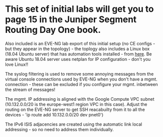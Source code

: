 # This set of initial labs will get you to page 15 in the Juniper Segment Routing Day One book.

Also included is an EVE-NG lab export of this initial setup (no CE configs - but they appear in the topology) - the toplogy also includes a Linux box (18.04 Ubuntu server) that has automation tools installed - from [here](https://ipnet.xyz/2018/06/ubuntu-image-for-eve-ng-python-for-network-engineers/). Be aware Ubuntu 18.04 server uses netplan for IP configuration - don't you love Linux!!

The syslog filtering is used to remove some annoying messages from the virtual console connections used by EVE-NG when you don't have a mgmt. connection - these can be excluded if you configure your mgmt. inbetween the stream of messages!

The mgmt. IP addressing is aligned with the Google Compute VPC subnet (10.132.0.0/20 is the europe-west1 region VPC in this case). Adjust the routing on the EVE-NG server to get SSH reacabuilty from it to all the devices - 'ip route add 10.132.0.0/20 dev pnet0')

The IPv6 ISIS adjacencies are created using the automatic link local addressing - so no need to address them individually.
